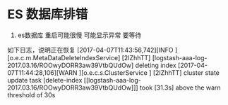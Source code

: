 # ES 数据库排错
1. es数据库 重启可能很慢 可能显示异常 要等待

如下日志，说明正在恢复
[2017-04-07T11:43:56,742][INFO ][o.e.c.m.MetaDataDeleteIndexService] [2IZhhTT] [logstash-aaa-log-2017.03.16/ROOwyDORR3aw39VtbQUdOw] deleting index
[2017-04-07T11:44:28,106][WARN ][o.e.c.s.ClusterService   ] [2IZhhTT] cluster state update task [delete-index [[logstash-aaa-log-2017.03.16/ROOwyDORR3aw39VtbQUdOw]]] took [31.3s] above the warn threshold of 30s